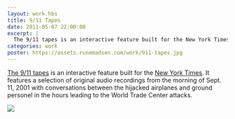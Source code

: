 ```yaml
---
layout: work.hbs
title: 9/11 Tapes
date: 2011-05-07 22:00:00
excerpt: |
  The 9/11 tapes is an interactive feature built for the New York Times. It features a selection of original audio recordings from the morning of Sept. 11, 2001 with conversations between the hijacked airplanes and ground personel in the hours leading to the World Trade Center attacks.
categories: work
poster: https://assets.runemadsen.com/work/911-tapes.jpg
---
```


[The 9/11 tapes](http://www.nytimes.com/interactive/2011/09/08/nyregion/911-tapes.html)
is an interactive feature built for the
[New York Times](http://www.nytimes.com). It features a selection of original
audio recordings from the morning of Sept. 11, 2001 with conversations between
the hijacked airplanes and ground personel in the hours leading to the World
Trade Center attacks.

<div class="wide-750">
  <a href="http://www.nytimes.com/interactive/2011/09/08/nyregion/911-tapes.html"><img src="https://assets.runemadsen.com/work/911-tapes.jpg" /></a>
</div>
